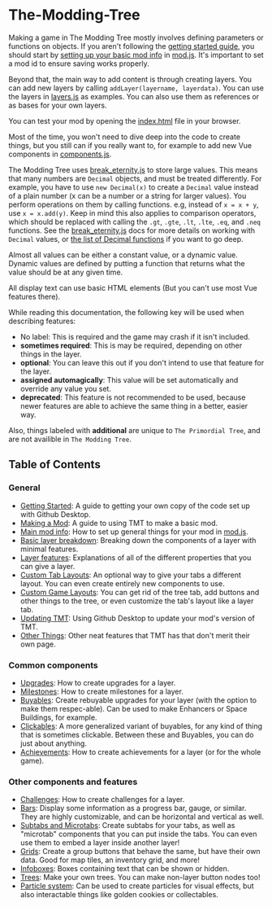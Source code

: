 # The-Modding-Tree

Making a game in The Modding Tree mostly involves defining parameters or functions on objects. If you aren't following the [getting started guide](tutorials/getting-started.md), you should start by [setting up your basic mod info](main-mod-info.md) in [mod.js](/js/mod.js). It's important to set a mod id to ensure saving works properly.

Beyond that, the main way to add content is through creating layers. You can add new layers by calling `addLayer(layername, layerdata)`. You can use the layers in [layers.js](/js/layers.js) as examples. You can also use them as references or as bases for your own layers.

You can test your mod by opening the [index.html](/index.html) file in your browser.

Most of the time, you won't need to dive deep into the code to create things, but you still can if you really want to, for example to add new Vue components in [components.js](/js/technical/components.js).

The Modding Tree uses [break\_eternity.js](https://github.com/Patashu/break_eternity.js) to store large values. This means that many numbers are `Decimal` objects, and must be treated differently. For example, you have to use `new Decimal(x)` to create a `Decimal` value instead of a plain number (x can be a number or a string for larger values). You perform operations on them by calling functions. e.g, instead of `x = x + y`, use `x = x.add(y)`. Keep in mind this also applies to comparison operators, which should be replaced with calling the `.gt`, `.gte`, `.lt`, `.lte`, `.eq`, and `.neq` functions. See the [break\_eternity.js](https://github.com/Patashu/break_eternity.js) docs for more details on working with `Decimal` values, or [the list of Decimal functions](https://github.com/Yrahcaz7/The-Primordial-Tree/wiki/Documentation) if you want to go deep.

Almost all values can be either a constant value, or a dynamic value. Dynamic values are defined by putting a function that returns what the value should be at any given time.

All display text can use basic HTML elements (But you can't use most Vue features there).

While reading this documentation, the following key will be used when describing features:

- No label: This is required and the game may crash if it isn't included.
- **sometimes required**: This is may be required, depending on other things in the layer.
- **optional**: You can leave this out if you don't intend to use that feature for the layer.
- **assigned automagically**: This value will be set automatically and override any value you set.
- **deprecated**: This feature is not recommended to be used, because newer features are able to achieve the same thing in a better, easier way.

Also, things labeled with **additional** are unique to `The Primordial Tree`, and are not availible in `The Modding Tree`.

## Table of Contents

### General

- [Getting Started](tutorials/getting-started.md): A guide to getting your own copy of the code set up with Github Desktop.
- [Making a Mod](tutorials/making-a-mod.md): A guide to using TMT to make a basic mod.
- [Main mod info](main-mod-info.md): How to set up general things for your mod in [mod.js](/js/mod.js).
- [Basic layer breakdown](basic-layer-breakdown.md): Breaking down the components of a layer with minimal features.
- [Layer features](layer-features.md): Explanations of all of the different properties that you can give a layer.
- [Custom Tab Layouts](custom-tab-layouts.md): An optional way to give your tabs a different layout. You can even create entirely new components to use.
- [Custom Game Layouts](trees-and-tree-customization.md): You can get rid of the tree tab, add buttons and other things to the tree, or even customize the tab's layout like a layer tab.
- [Updating TMT](tutorials/updating-tmt.md): Using Github Desktop to update your mod's version of TMT.
- [Other Things](other.md): Other neat features that TMT has that don't merit their own page.

### Common components

- [Upgrades](upgrades.md): How to create upgrades for a layer.
- [Milestones](milestones.md): How to create milestones for a layer.
- [Buyables](buyables.md): Create rebuyable upgrades for your layer (with the option to make them respec-able). Can be used to make Enhancers or Space Buildings, for example.
- [Clickables](clickables.md): A more generalized variant of buyables, for any kind of thing that is sometimes clickable. Between these and Buyables, you can do just about anything.
- [Achievements](achievements.md): How to create achievements for a layer (or for the whole game).

### Other components and features

- [Challenges](challenges.md): How to create challenges for a layer.
- [Bars](bars.md): Display some information as a progress bar, gauge, or similar. They are highly customizable, and can be horizontal and vertical as well.
- [Subtabs and Microtabs](subtabs-and-microtabs.md): Create subtabs for your tabs, as well as "microtab" components that you can put inside the tabs. You can even use them to embed a layer inside another layer!
- [Grids](grids.md): Create a group buttons that behave the same, but have their own data. Good for map tiles, an inventory grid, and more!
- [Infoboxes](infoboxes.md): Boxes containing text that can be shown or hidden.
- [Trees](trees-and-tree-customization.md): Make your own trees. You can make non-layer button nodes too!
- [Particle system](particles.md): Can be used to create particles for visual effects, but also interactable things like golden cookies or collectables.
